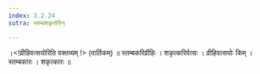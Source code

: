 ```yaml
---
index: 3.2.24
sutra: स्तम्बशकृतोरिन्

---
```

 ।<!व्रीहिवत्सयोरिति वक्तव्यम् !> (वार्तिकम्) ॥ स्तम्बकरिर्व्रीहिः । शकृत्करिर्वत्सः । व्रीहिवत्सयोः किम् । स्तम्बकारः । शकृत्कारः ॥